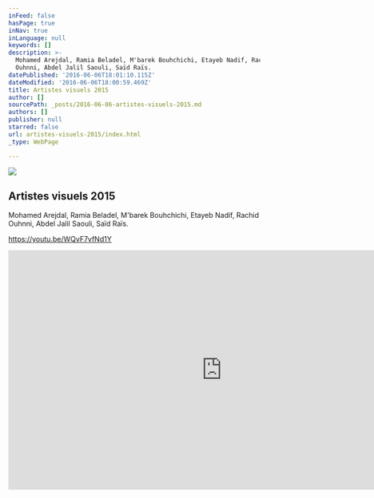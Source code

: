 ```yaml
---
inFeed: false
hasPage: true
inNav: true
inLanguage: null
keywords: []
description: >-
  Mohamed Arejdal, Ramia Beladel, M'barek Bouhchichi, Etayeb Nadif, Rachid
  Ouhnni, Abdel Jalil Saouli, Saïd Raïs.
datePublished: '2016-06-06T18:01:10.115Z'
dateModified: '2016-06-06T18:00:59.469Z'
title: Artistes visuels 2015
author: []
sourcePath: _posts/2016-06-06-artistes-visuels-2015.md
authors: []
publisher: null
starred: false
url: artistes-visuels-2015/index.html
_type: WebPage

---
```

<article style=""><img src="https://the-grid-user-content.s3-us-west-2.amazonaws.com/62a6f1e6-27dc-4122-91fb-4f468323e99f.jpg" /><h1>Artistes visuels 2015</h1><p>Mohamed Arejdal, Ramia Beladel, M'barek Bouhchichi, Etayeb Nadif, Rachid Ouhnni, Abdel Jalil Saouli, Saïd Raïs.</p></article>

https://youtu.be/WQvF7yfNd1Y

<iframe src="https://cdn.embedly.com/widgets/media.html?src=https%3A%2F%2Fwww.youtube.com%2Fembed%2FWQvF7yfNd1Y%3Ffeature%3Doembed&amp;url=http%3A%2F%2Fwww.youtube.com%2Fwatch%3Fv%3DWQvF7yfNd1Y&amp;image=https%3A%2F%2Fi.ytimg.com%2Fvi%2FWQvF7yfNd1Y%2Fhqdefault.jpg&amp;key=b7d04c9b404c499eba89ee7072e1c4f7&amp;type=text%2Fhtml&amp;schema=youtube" width="854" height="480" scrolling="no" frameborder="0" allowfullscreen="" style=""></iframe>